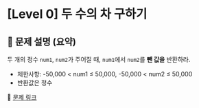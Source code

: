 # [Level 0] 두 수의 차 구하기

## 📝 문제 설명 (요약)
두 개의 정수 `num1`, `num2`가 주어질 때, `num1`에서 `num2`를 **뺀 값을** 반환하라.

- 제한사항: -50,000 < num1 ≤ 50,000, -50,000 < num2 ≤ 50,000
- 반환값은 정수

🔗 [문제 링크](https://school.programmers.co.kr/learn/courses/30/lessons/120803)